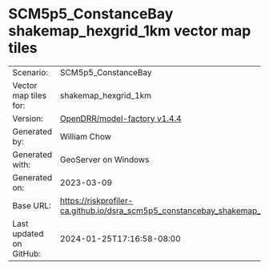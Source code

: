 # SCM5p5_ConstanceBay shakemap_hexgrid_1km vector map tiles

|    			|			|
| --------------------- | --------------------- |
| Scenario:		| SCM5p5_ConstanceBay		|
| Vector map tiles for:	| shakemap_hexgrid_1km		|
| Version:		| [OpenDRR/model-factory v1.4.4](https://github.com/OpenDRR/model-factory/releases/tag/v1.4.4)	|
| Generated by:		| William Chow	|
| Generated with:	| GeoServer on Windows	|
| Generated on:		| 2023-03-09	|
| Base URL:		| <https://riskprofiler-ca.github.io/dsra_scm5p5_constancebay_shakemap_hexgrid_1km/> |
| Last updated on GitHub: | 2024-01-25T17:16:58-08:00 |
